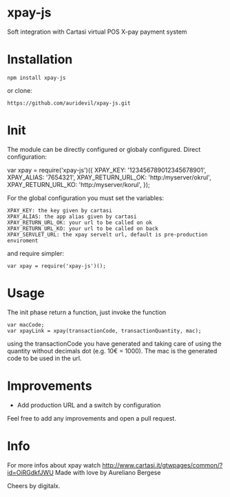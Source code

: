 xpay-js
=================
Soft integration with Cartasì virtual POS X-pay payment system

Installation
=================
	npm install xpay-js

or clone:

	https://github.com/auridevil/xpay-js.git

Init
=================
The module can be directly configured or globaly configured.
Direct configuration:

  var xpay = require('xpay-js')({
    XPAY_KEY: '123456789012345678901',
    XPAY_ALIAS: '7654321',
    XPAY_RETURN_URL_OK: 'http:/myserver/okrul',
    XPAY_RETURN_URL_KO: 'http:/myserver/korul',
  	});

For the global configuration you must set the variables:

	XPAY_KEY: the key given by cartasi
	XPAY_ALIAS: the app alias given by cartasi
	XPAY_RETURN_URL_OK: your url to be called on ok
	XPAY_RETURN_URL_KO: your url to be called on back
	XPAY_SERVLET_URL: the xpay servelt url, default is pre-production enviroment 

and require simpler:
	
	var xpay = require('xpay-js')();

Usage
=================
The init phase return a function, just invoke the function

	var macCode;
	var xpayLink = xpay(transactionCode, transactionQuantity, mac);

using the transactionCode you have generated and taking care of using the quantity without decimals dot (e.g. 10€ = 1000). The mac is the generated code to be used in the url.

Improvements
=================
- Add production URL and a switch by configuration

Feel free to add any improvements and open a pull request.

Info
=================
For more infos about xpay watch http://www.cartasi.it/gtwpages/common/?id=OiRGdkfJWU
Made with love by Aureliano Bergese

Cheers by digitalx.
